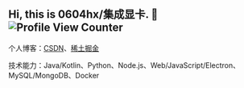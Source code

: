 ## Hi, this is 0604hx/集成显卡. :wave: ![Profile View Counter](https://komarev.com/ghpvc/?username=0604hx&color=blueviolet)

个人博客：[CSDN](https://blog.csdn.net/ssrc0604hx)、[稀土掘金](https://juejin.cn/user/906430791815549/posts)

技术能力：Java/Kotlin、Python、Node.js、Web/JavaScript/Electron、MySQL/MongoDB、Docker
